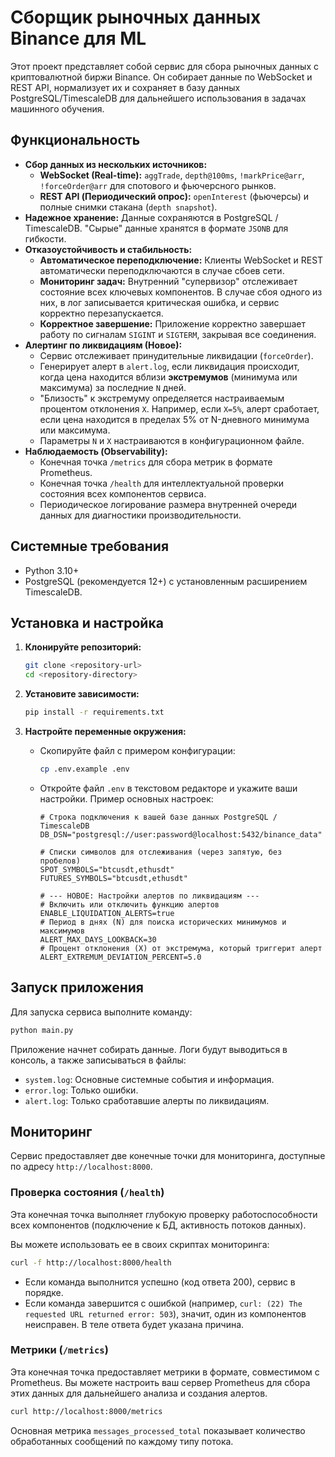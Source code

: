 # Cборщик рыночных данных Binance для ML

Этот проект представляет собой сервис для сбора рыночных данных с криптовалютной биржи Binance. Он собирает данные по WebSocket и REST API, нормализует их и сохраняет в базу данных PostgreSQL/TimescaleDB для дальнейшего использования в задачах машинного обучения.

## Функциональность

- **Сбор данных из нескольких источников:**
  - **WebSocket (Real-time):** `aggTrade`, `depth@100ms`, `!markPrice@arr`, `!forceOrder@arr` для спотового и фьючерсного рынков.
  - **REST API (Периодический опрос):** `openInterest` (фьючерсы) и полные снимки стакана (`depth snapshot`).
- **Надежное хранение:** Данные сохраняются в PostgreSQL / TimescaleDB. "Сырые" данные хранятся в формате `JSONB` для гибкости.
- **Отказоустойчивость и стабильность:**
  - **Автоматическое переподключение:** Клиенты WebSocket и REST автоматически переподключаются в случае сбоев сети.
  - **Мониторинг задач:** Внутренний "супервизор" отслеживает состояние всех ключевых компонентов. В случае сбоя одного из них, в лог записывается критическая ошибка, и сервис корректно перезапускается.
  - **Корректное завершение:** Приложение корректно завершает работу по сигналам `SIGINT` и `SIGTERM`, закрывая все соединения.
- **Алертинг по ликвидациям (Новое):**
  - Сервис отслеживает принудительные ликвидации (`forceOrder`).
  - Генерирует алерт в `alert.log`, если ликвидация происходит, когда цена находится вблизи **экстремумов** (минимума или максимума) за последние `N` дней.
  - "Близость" к экстремуму определяется настраиваемым процентом отклонения `X`. Например, если `X=5%`, алерт сработает, если цена находится в пределах 5% от N-дневного минимума или максимума.
  - Параметры `N` и `X` настраиваются в конфигурационном файле.
- **Наблюдаемость (Observability):**
  - Конечная точка `/metrics` для сбора метрик в формате Prometheus.
  - Конечная точка `/health` для интеллектуальной проверки состояния всех компонентов сервиса.
  - Периодическое логирование размера внутренней очереди данных для диагностики производительности.

## Системные требования

- Python 3.10+
- PostgreSQL (рекомендуется 12+) с установленным расширением TimescaleDB.

## Установка и настройка

1.  **Клонируйте репозиторий:**
    ```bash
    git clone <repository-url>
    cd <repository-directory>
    ```

2.  **Установите зависимости:**
    ```bash
    pip install -r requirements.txt
    ```

3.  **Настройте переменные окружения:**
    - Скопируйте файл с примером конфигурации:
      ```bash
      cp .env.example .env
      ```
    - Откройте файл `.env` в текстовом редакторе и укажите ваши настройки. Пример основных настроек:
      ```dotenv
      # Строка подключения к вашей базе данных PostgreSQL / TimescaleDB
      DB_DSN="postgresql://user:password@localhost:5432/binance_data"

      # Списки символов для отслеживания (через запятую, без пробелов)
      SPOT_SYMBOLS="btcusdt,ethusdt"
      FUTURES_SYMBOLS="btcusdt,ethusdt"

      # --- НОВОЕ: Настройки алертов по ликвидациям ---
      # Включить или отключить функцию алертов
      ENABLE_LIQUIDATION_ALERTS=true
      # Период в днях (N) для поиска исторических минимумов и максимумов
      ALERT_MAX_DAYS_LOOKBACK=30
      # Процент отклонения (X) от экстремума, который триггерит алерт
      ALERT_EXTREMUM_DEVIATION_PERCENT=5.0
      ```

## Запуск приложения

Для запуска сервиса выполните команду:
```bash
python main.py
```
Приложение начнет собирать данные. Логи будут выводиться в консоль, а также записываться в файлы:
- `system.log`: Основные системные события и информация.
- `error.log`: Только ошибки.
- `alert.log`: Только сработавшие алерты по ликвидациям.

## Мониторинг

Сервис предоставляет две конечные точки для мониторинга, доступные по адресу `http://localhost:8000`.

### Проверка состояния (`/health`)

Эта конечная точка выполняет глубокую проверку работоспособности всех компонентов (подключение к БД, активность потоков данных).

Вы можете использовать ее в своих скриптах мониторинга:
```bash
curl -f http://localhost:8000/health
```
- Если команда выполнится успешно (код ответа 200), сервис в порядке.
- Если команда завершится с ошибкой (например, `curl: (22) The requested URL returned error: 503`), значит, один из компонентов неисправен. В теле ответа будет указана причина.

### Метрики (`/metrics`)

Эта конечная точка предоставляет метрики в формате, совместимом с Prometheus. Вы можете настроить ваш сервер Prometheus для сбора этих данных для дальнейшего анализа и создания алертов.
```bash
curl http://localhost:8000/metrics
```
Основная метрика `messages_processed_total` показывает количество обработанных сообщений по каждому типу потока.

